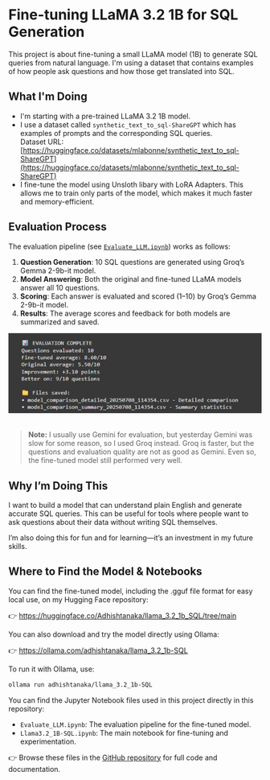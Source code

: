 # Fine-tuning LLaMA 3.2 1B for SQL Generation

This project is about fine-tuning a small LLaMA model (1B) to generate SQL queries from natural language. I'm using a dataset that contains examples of how people ask questions and how those get translated into SQL.

## What I'm Doing

* I'm starting with a pre-trained LLaMA 3.2 1B model.
* I use a dataset called `synthetic_text_to_sql-ShareGPT` which has examples of prompts and the corresponding SQL queries.  
  Dataset URL: [https://huggingface.co/datasets/mlabonne/synthetic_text_to_sql-ShareGPT](https://huggingface.co/datasets/mlabonne/synthetic_text_to_sql-ShareGPT)
* I fine-tune the model using Unsloth libary with LoRA Adapters. This allows me to train only parts of the model, which makes it much faster and memory-efficient.

## Evaluation Process

The evaluation pipeline (see [`Evaluate_LLM.ipynb`](./Evaluate_LLM.ipynb)) works as follows:

1. **Question Generation**: 10 SQL questions are generated using Groq’s Gemma 2-9b-it model.
2. **Model Answering**: Both the original and fine-tuned LLaMA models answer all 10 questions.
3. **Scoring**: Each answer is evaluated and scored (1–10) by Groq’s Gemma 2-9b-it model.
4. **Results**: The average scores and feedback for both models are summarized and saved.

  <center><img src="./screenshots/ss.png" width="600"/></center>

  <br>

> **Note:** I usually use Gemini for evaluation, but yesterday Gemini was slow for some reason, so I used Groq instead. Groq is faster, but the questions and evaluation quality are not as good as Gemini. Even so, the fine-tuned model still performed very well.

## Why I’m Doing This

I want to build a model that can understand plain English and generate accurate SQL queries. This can be useful for tools where people want to ask questions about their data without writing SQL themselves.

I’m also doing this for fun and for learning—it’s an investment in my future skills.

## Where to Find the Model & Notebooks

You can find the fine-tuned model, including the .gguf file format for easy local use, on my Hugging Face repository:

👉 https://huggingface.co/Adhishtanaka/llama_3.2_1b_SQL/tree/main

You can also download and try the model directly using Ollama:

👉 https://ollama.com/adhishtanaka/llama_3.2_1b-SQL

To run it with Ollama, use:

```sh
ollama run adhishtanaka/llama_3.2_1b-SQL
```

You can find the Jupyter Notebook files used in this project directly in this repository:

- `Evaluate_LLM.ipynb`: The evaluation pipeline for the fine-tuned model.
- `Llama3.2_1B-SQL.ipynb`: The main notebook for fine-tuning and experimentation.

👉 Browse these files in the [GitHub repository](https://github.com/Adhishtanaka/llama3.2_1.b-SQL) for full code and documentation.



